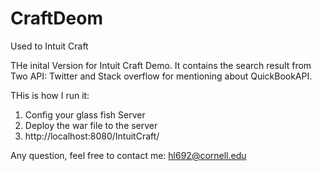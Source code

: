 # CraftDeom
Used to Intuit Craft

THe inital Version for Intuit Craft Demo.
It contains the search result from Two API: Twitter and Stack overflow for mentioning about QuickBookAPI.

THis is how I run it:
1. Config your glass fish Server
2. Deploy the war file to the server
3. http://localhost:8080/IntuitCraft/

Any question, feel free to contact me: hl692@cornell.edu
